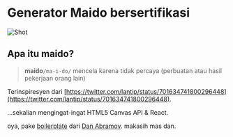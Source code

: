 # Generator Maido bersertifikasi

![Shot](http://i.imgur.com/df4nYmC.png)

## Apa itu maido?

>**maido**`/ma·i·do/` mencela karena tidak percaya (perbuatan atau hasil pekerjaan orang lain)

Terinspiresyen dari [https://twitter.com/lantip/status/701634741800296448](https://twitter.com/lantip/status/701634741800296448).

...sekalian mengingat-ingat HTML5 Canvas API & React.

oya, pake [boilerplate](https://github.com/gaearon/react-transform-boilerplate) dari [Dan Abramov](https://github.com/gaearon). makasih mas dan.
